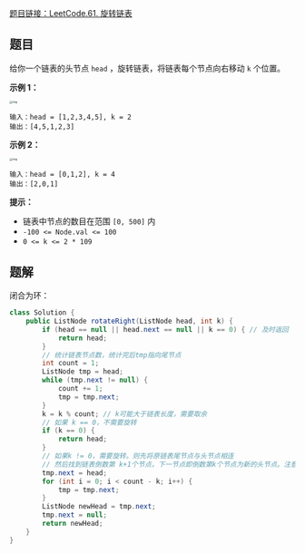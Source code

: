 [题目链接：LeetCode.61. 旋转链表](https://leetcode-cn.com/problems/rotate-list/)

## 题目

给你一个链表的头节点 `head` ，旋转链表，将链表每个节点向右移动 `k` 个位置。 

**示例 1：**

<img src="https://assets.leetcode.com/uploads/2020/11/13/rotate1.jpg" alt="img" style="zoom:33%;" />

```
输入：head = [1,2,3,4,5], k = 2
输出：[4,5,1,2,3]
```

**示例 2：**

<img src="https://assets.leetcode.com/uploads/2020/11/13/roate2.jpg" alt="img" style="zoom:33%;" />

```
输入：head = [0,1,2], k = 4
输出：[2,0,1]
```

**提示：**

- 链表中节点的数目在范围 `[0, 500]` 内
- `-100 <= Node.val <= 100`
- `0 <= k <= 2 * 109`

## 题解

闭合为环：

```java
class Solution {
    public ListNode rotateRight(ListNode head, int k) {
        if (head == null || head.next == null || k == 0) { // 及时返回
            return head;
        }
        // 统计链表节点数，统计完后tmp指向尾节点
        int count = 1;
        ListNode tmp = head;
        while (tmp.next != null) {
            count += 1;
            tmp = tmp.next;
        }
        k = k % count; // k可能大于链表长度，需要取余
        // 如果 k == 0，不需要旋转
        if (k == 0) {
            return head;
        }
        // 如果k != 0，需要旋转。则先将原链表尾节点与头节点相连
        // 然后找到链表倒数第 k+1个节点，下一节点即倒数第k个节点为新的头节点。注意将此节点与下一节点断开。
        tmp.next = head;
        for (int i = 0; i < count - k; i++) {
            tmp = tmp.next;
        }
        ListNode newHead = tmp.next;
        tmp.next = null;
        return newHead;
    }
}
```

